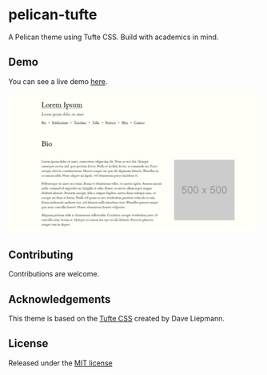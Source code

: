 # pelican-tufte

A Pelican theme using Tufte CSS. Build with academics in mind.

## Demo 

You can see a live demo [here]().

![Demo](screenshot.png)


## Contributing

Contributions are welcome.


## Acknowledgements

This theme is based on the [Tufte CSS](https://edwardtufte.github.io/tufte-css/) created by Dave Liepmann.


## License

Released under the [MIT license](LICENSE)
